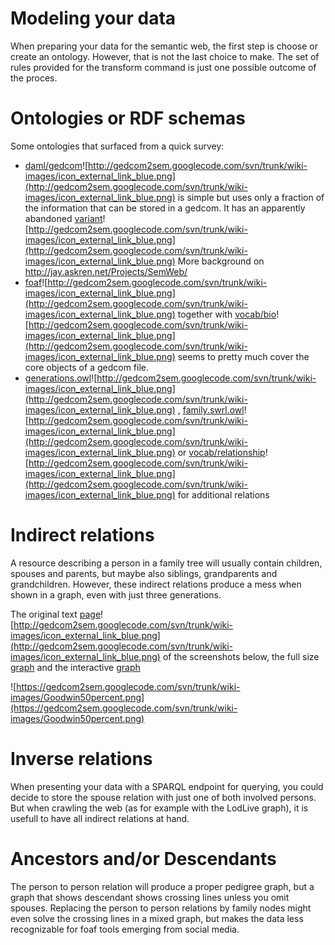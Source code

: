 
<h1>Modeling your data</h1>

When preparing your data for the semantic web, the first step is choose or create an ontology.
However, that is not the last choice to make.
The set of rules provided for the transform command is just one possible outcome of the proces.

# Ontologies or RDF schemas #

Some ontologies that surfaced from a quick survey:
  * [daml/gedcom](http://www.daml.org/2001/01/gedcom/gedcom)![http://gedcom2sem.googlecode.com/svn/trunk/wiki-images/icon_external_link_blue.png](http://gedcom2sem.googlecode.com/svn/trunk/wiki-images/icon_external_link_blue.png) is simple but uses only a fraction of the information that can be stored in a gedcom. It has an apparently abandoned [variant](http://web.archive.org/web/20041214001231/http://orlando.drc.com/daml/Ontology/Genealogy/3.1/Gentology-ont.daml)![http://gedcom2sem.googlecode.com/svn/trunk/wiki-images/icon_external_link_blue.png](http://gedcom2sem.googlecode.com/svn/trunk/wiki-images/icon_external_link_blue.png) More background on http://jay.askren.net/Projects/SemWeb/
  * [foaf](http://www.xml.com/pub/a/2004/02/04/foaf.html)![http://gedcom2sem.googlecode.com/svn/trunk/wiki-images/icon_external_link_blue.png](http://gedcom2sem.googlecode.com/svn/trunk/wiki-images/icon_external_link_blue.png) together with [vocab/bio](http://purl.org/vocab/bio)![http://gedcom2sem.googlecode.com/svn/trunk/wiki-images/icon_external_link_blue.png](http://gedcom2sem.googlecode.com/svn/trunk/wiki-images/icon_external_link_blue.png) seems to pretty much cover the core objects of a gedcom file.
  * [generations.owl](http://protege.cim3.net/file/pub/ontologies/generations/generations.owl)![http://gedcom2sem.googlecode.com/svn/trunk/wiki-images/icon_external_link_blue.png](http://gedcom2sem.googlecode.com/svn/trunk/wiki-images/icon_external_link_blue.png) , [family.swrl.owl](http://protege.cim3.net/file/pub/ontologies/family.swrl.owl/family.swrl.owl)![http://gedcom2sem.googlecode.com/svn/trunk/wiki-images/icon_external_link_blue.png](http://gedcom2sem.googlecode.com/svn/trunk/wiki-images/icon_external_link_blue.png) or [vocab/relationship](http://vocab.org/relationship/)![http://gedcom2sem.googlecode.com/svn/trunk/wiki-images/icon_external_link_blue.png](http://gedcom2sem.googlecode.com/svn/trunk/wiki-images/icon_external_link_blue.png) for additional relations

# Indirect relations #

A resource describing a person in a family tree
will usually contain children, spouses and parents,
but maybe also siblings, grandparents and grandchildren.
However, these indirect relations produce a mess when shown in a graph,
even with just three generations.

The original text
[page](http://gothwin.data.seme4.com/id/person/I0265.html)![http://gedcom2sem.googlecode.com/svn/trunk/wiki-images/icon_external_link_blue.png](http://gedcom2sem.googlecode.com/svn/trunk/wiki-images/icon_external_link_blue.png)
of the screenshots below, the full size
[graph](https://gedcom2sem.googlecode.com/svn/trunk/wiki-images/GoodwinFullSize.png)
and the interactive [graph](http://en.lodlive.it/?http://gothwin.data.seme4.com/id/person/I0243)

![https://gedcom2sem.googlecode.com/svn/trunk/wiki-images/Goodwin50percent.png](https://gedcom2sem.googlecode.com/svn/trunk/wiki-images/Goodwin50percent.png)


# Inverse relations #

When presenting your data with a SPARQL endpoint for querying,
you could decide to store the spouse relation with just one of both involved persons.
But when crawling the web (as for example with the LodLive graph),
it is usefull to have all indirect relations at hand.


# Ancestors and/or Descendants #

The person to person relation will produce a proper pedigree graph, but a graph that shows descendant shows crossing lines unless you omit spouses. Replacing the person to person relations by family nodes might even solve the crossing lines in a mixed graph, but makes the data less recognizable for foaf tools emerging from social media.